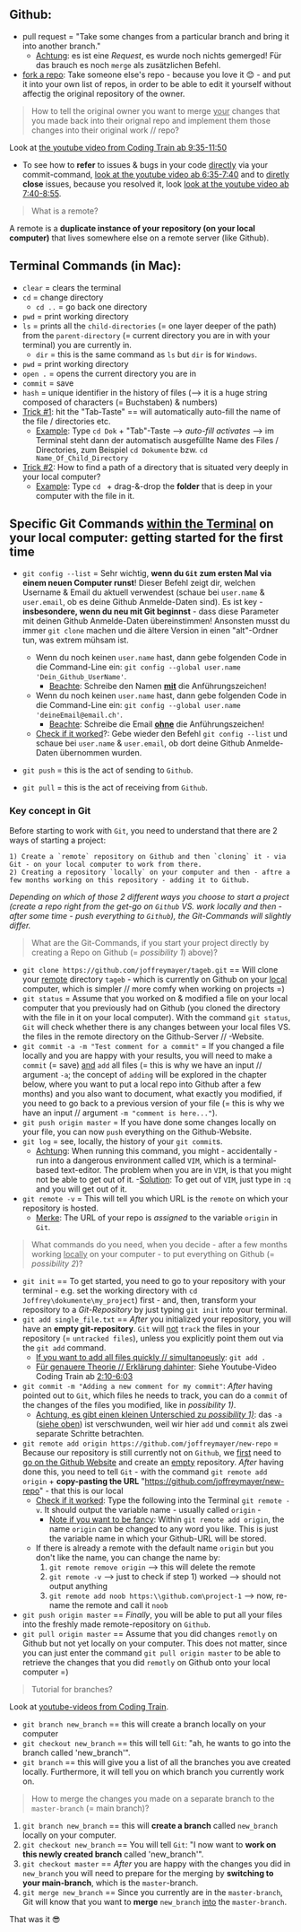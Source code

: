 ## Github: 
	
- pull request = "Take some changes from a particular branch and bring it into another branch."
	- <ins>Achtung</ins>: es ist eine *Request*, es wurde noch nichts gemerged! Für das brauch es noch `merge` als zusätzlichen Befehl. 		
- <ins>fork a repo</ins>: Take someone else's repo - because you love it 😊  - and put it into your own list of repos, in order to be able to edit it yourself without affectig the original repository of the owner.
				
> How to tell the original owner you want to merge <ins>your</ins> changes that you made back into their orignal repo and implement them those changes into their original work // repo?
				
Look at [the youtube video from Coding Train ab 9:35-11:50](https://www.youtube.com/watch?v=_NrSWLQsDL4&list=PLRqwX-V7Uu6ZF9C0YMKuns9sLDzK6zoiV&index=3)
  - To see how to **refer** to issues & bugs in your code <ins>directly</ins> via your commit-command, [look at the youtube video ab 6:35-7:40](https://www.youtube.com/watch?v=WMykv2ZMyEQ&list=PLRqwX-V7Uu6ZF9C0YMKuns9sLDzK6zoiV&index=4) and to <u>diretly</u> **close** issues, because you resolved it, look [look at the youtube video ab 7:40-8:55](https://www.youtube.com/watch?v=WMykv2ZMyEQ&list=PLRqwX-V7Uu6ZF9C0YMKuns9sLDzK6zoiV&index=4).

> What is a remote?

A remote is a **duplicate instance of your repository (on your local computer)** that lives somewhere else on a remote server (like Github).
		
    
## Terminal Commands (in Mac):
	
- `clear` = clears the terminal
- `cd` = change directory
  - `cd ..` = go back one directory
- `pwd` = print working directory
- `ls` = prints all the `child-directories` (= one layer deeper of the path) from the `parent-directory` (= current directory you are in with your terminal) you are currently in.
  - `dir` = this is the same command as `ls` but `dir` is for `Windows`.
- `pwd` = print working directory
- `open .` = opens the current directory you are in
- `commit` = save
- `hash` = unique identifier in the history of files (--> it is a huge string composed of characters (= Buchstaben) & numbers) 
- <ins>Trick #1</ins>: hit the "Tab-Taste" == will automatically auto-fill the name of the file / directories etc.
  - <ins>Example</ins>: Type `cd Dok` + "Tab"-Taste --> *auto-fill activates* --> im Terminal steht dann der automatisch ausgefüllte Name des Files / Directories, zum Beispiel `cd Dokumente` bzw. `cd Name_Of_Child_Directory` 
- <ins>Trick #2</ins>: How to find a path of a directory that is situated very deeply in your local computer?
  - <ins>Example</ins>: Type `cd ` + drag-&-drop the **folder** that is deep in your computer with the file in it.
				
## Specific Git Commands <u>within the Terminal</u> on your local computer: getting started for the first time
	
- `git config --list` = Sehr wichtig, **wenn du `Git` zum ersten Mal via einem neuen Computer runst**! Dieser Befehl zeigt dir, welchen Username & Email du aktuell  verwendest (schaue bei `user.name` & `user.email`, ob es deine Github Anmelde-Daten sind). Es ist key - **insbesondere, wenn du neu mit Git beginnst** - dass diese  Parameter mit deinen Github Anmelde-Daten übereinstimmen! Ansonsten musst du immer `git clone` machen und die ältere Version in einen "alt"-Ordner tun, was extrem mühsam ist. 
  - Wenn du noch keinen `user.name` hast, dann gebe folgenden Code in die Command-Line ein: `git config --global user.name 'Dein_Github_UserName'`.
	  - <ins>Beachte</ins>: Schreibe den Namen <ins>**mit**</ins> die Anführungszeichen!
  - Wenn du noch keinen `user.name` hast, dann gebe folgenden Code in die Command-Line ein: `git config --global user.name 'deineEmail@email.ch'`.
	  - <ins>Beachte</ins>: Schreibe die Email <ins>**ohne**</ins> die Anführungszeichen!
  - <ins>Check if it worked</ins>?: Gebe wieder den Befehl `git config --list` und schaue bei `user.name` & `user.email`, ob dort deine Github Anmelde-Daten übernommen wurden.
	
- `git push` = this is the act of sending to `Github`.
- `git pull` = this is the act of receiving from `Github`.

### Key concept in Git

Before starting to work with `Git`, you need to understand that there are 2 ways of starting a project:

```
1) Create a `remote` repository on Github and then `cloning` it - via Git - on your local computer to work from there.
2) Creating a repository `locally` on your computer and then - aftre a few months working on this repository - adding it to Github.
```

*Depending on which of those 2 different ways you choose to start a project (create a repo right from the get-go on `Github` VS. work locally and then - after some time - push everything to `Github`), the Git-Commands will slightly differ.*
		
> What are the Git-Commands, if you start your project directly by creating a Repo on Github (= *possibility 1*) above)? 
		
- `git clone https://github.com/joffreymayer/tageb.git` == Will clone your <u>remote</u> directory `tageb` - which is currently on Github on your <u>local</u> computer, which is simpler // more comfy when working on projects =)
- `git status` = Assume that you worked on & modified a file on your local computer that you previously had on Github (you cloned the directory with the file in it on your local computer). With the command `git status`, `Git` will check whether there is any changes between your local files VS. the files in the remote directory on the Github-Server // -Website.
- <a name="anchor-1">`git commit -a -m "Test comment for a commit"`</a> = If you changed a file locally and you are happy with your results, you will need to make a `commit` (= save) <ins>and</ins> `add` all files (= this is why we have an input // argument `-a`; the concept of `adding` will be explored in the chapter below, where you want to put a local repo into Github after a few months) and you also want to document, what exactly you modified, if you need to go back to a previous version of your file (= this is why we have an input // argument `-m "comment is here..."`).
- `git push origin master` = If you have done some changes locally on your file, you can now `push` everything on the Github-Website.
- `git log` = see, locally, the history of your `git commit`s.
	- <ins>Achtung</ins>: When running this command, you might - accidentally - run into a dangerous environment called `VIM`, which is a terminal-based text-editor. The problem when you are in `VIM`, is that you might not be able to get out of it. 
		-<ins>Solution</ins>: To get out of `VIM`, just type in `:q` and you will get out of it.
- `git remote -v` = This will tell you which URL is the `remote` on which your repository is hosted.
	- <ins>Merke</ins>: The URL of your repo is *assigned* to the variable `origin` in `Git`.
		
> What commands do you need, when you decide - after a few months working <u>locally</u> on your computer - to put everything on Github (= *possibility 2*)?
		
- `git init` == To get started, you need to go to your repository with your terminal - e.g. set the working directory with `cd Joffrey\dokumente\my_project`) first - and, then, transform your repository to a *Git-Repository* by just typing `git init` into your terminal.
- `git add single_file.txt` == *After* you initialized your repository, you will have an **empty git-repository**. `Git` will <u>not</u> `track` the files in your repository (= `untracked files`), unless you explicitly point them out via the `git add` command.
	- <ins>If you want to add all files quickly // simultanoeusly</ins>: `git add .`
	- <ins>Für genauere Theorie // Erklärung dahinter</ins>: Siehe Youtube-Video Coding Train ab [2:10-6:03](https://www.youtube.com/watch?v=9p2d-CuVlgc&list=PLRqwX-V7Uu6ZF9C0YMKuns9sLDzK6zoiV&index=7)
- `git commit -m "Adding a new comment for my commit"`: *After* having pointed out to `Git`, which files he needs to track, you can do a `commit` of the changes of the files you modified, like in *possibility 1)*. 
	- <ins>Achtung, es gibt einen kleinen Unterschied zu *possibility 1)*</ins>: das `-a` ([siehe oben](#anchor-1)) ist verschwunden, weil wir hier `add` und `commit` als zwei separate Schritte betrachten.
- `git remote add origin https://github.com/joffreymayer/new-repo` = Because our repository is still currently not on `Github`, we <ins>first</ins> need to [go on the Github Website](https://github.com/joffreymayer?tab=repositories) and create an <u>empty</u> repository. *After* having done this, you need to tell `Git` - with the command `git remote add origin` + **copy-pasting the URL** "https://github.com/joffreymayer/new-repo" - that this is our local 
	- <ins>Check if it worked</ins>: Type the following into the Terminal `git remote -v`. It should output the variable name - usually called `origin` - 
		- <ins>Note if you want to be fancy</ins>: Within `git remote add origin`, the name `origin` can be changed to any word you like. This is just the variable name in which your Github-URL will be stored.
	- If there is already a remote with the default name `origin` but you don't like the name, you can change the name by: 
		1) `git remote remove origin` --> this will delete the remote
		2) `git remote -v` --> just to check if step 1) worked --> should not output anything
		3) `git remote add noob https:\\github.com\project-1` --> now, re-name the remote and call it `noob` 
- `git push origin master` == *Finally*, you will be able to put all your files into the freshly made remote-repository on `Github`.
- `git pull origin master` == Assume that you did changes `remotly` on Github but not yet locally on your computer. This does not matter, since you can just enter the command `git pull origin master` to be able to retrieve the changes that you did `remotly` on Github onto your local computer =)
		
> Tutorial for branches?

Look at [youtube-videos from Coding Train](https://youtu.be/oPpnCh7InLY).
		
- `git branch new_branch` == this will create a branch locally on your computer
- `git checkout new_branch` == this will tell `Git`: "ah, he wants to go into the branch called 'new_branch'".
- `git branch` == this will give you a list of all the branches you ave created locally. Furthermore, it will tell you on which branch you currently work on.

> How to merge the changes you made on a separate branch to the `master-branch` (= main branch)?
		
1) `git branch new_branch` == this will **create a branch** called `new_branch` locally on your computer.
2) `git checkout new_branch` == You will tell `Git`: "I now want to **work on this newly created branch** called 'new_branch'".
3) `git checkout master` == *After* you are happy with the changes you did in `new_branch` you will need to prepare for the merging by **switching to your main-branch**, which is the `master`-branch.
4) `git merge new_branch` == Since you currently are in the `master-branch`, Git will know that you want to **merge** `new_branch` <u>into</u> the `master-branch`.
		
That was it 😎